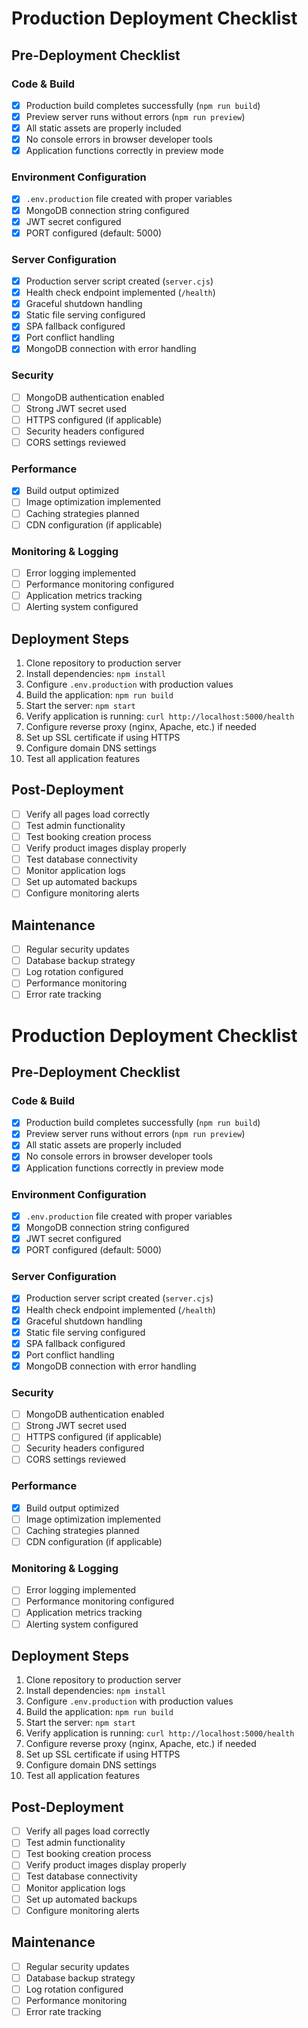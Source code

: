 # Production Deployment Checklist

## Pre-Deployment Checklist

### Code & Build
- [x] Production build completes successfully (`npm run build`)
- [x] Preview server runs without errors (`npm run preview`)
- [x] All static assets are properly included
- [x] No console errors in browser developer tools
- [x] Application functions correctly in preview mode

### Environment Configuration
- [x] `.env.production` file created with proper variables
- [x] MongoDB connection string configured
- [x] JWT secret configured
- [x] PORT configured (default: 5000)

### Server Configuration
- [x] Production server script created (`server.cjs`)
- [x] Health check endpoint implemented (`/health`)
- [x] Graceful shutdown handling
- [x] Static file serving configured
- [x] SPA fallback configured
- [x] Port conflict handling
- [x] MongoDB connection with error handling

### Security
- [ ] MongoDB authentication enabled
- [ ] Strong JWT secret used
- [ ] HTTPS configured (if applicable)
- [ ] Security headers configured
- [ ] CORS settings reviewed

### Performance
- [x] Build output optimized
- [ ] Image optimization implemented
- [ ] Caching strategies planned
- [ ] CDN configuration (if applicable)

### Monitoring & Logging
- [ ] Error logging implemented
- [ ] Performance monitoring configured
- [ ] Application metrics tracking
- [ ] Alerting system configured

## Deployment Steps

1. Clone repository to production server
2. Install dependencies: `npm install`
3. Configure `.env.production` with production values
4. Build the application: `npm run build`
5. Start the server: `npm start`
6. Verify application is running: `curl http://localhost:5000/health`
7. Configure reverse proxy (nginx, Apache, etc.) if needed
8. Set up SSL certificate if using HTTPS
9. Configure domain DNS settings
10. Test all application features

## Post-Deployment

- [ ] Verify all pages load correctly
- [ ] Test admin functionality
- [ ] Test booking creation process
- [ ] Verify product images display properly
- [ ] Test database connectivity
- [ ] Monitor application logs
- [ ] Set up automated backups
- [ ] Configure monitoring alerts

## Maintenance

- [ ] Regular security updates
- [ ] Database backup strategy
- [ ] Log rotation configured
- [ ] Performance monitoring
- [ ] Error rate tracking
# Production Deployment Checklist

## Pre-Deployment Checklist

### Code & Build
- [x] Production build completes successfully (`npm run build`)
- [x] Preview server runs without errors (`npm run preview`)
- [x] All static assets are properly included
- [x] No console errors in browser developer tools
- [x] Application functions correctly in preview mode

### Environment Configuration
- [x] `.env.production` file created with proper variables
- [x] MongoDB connection string configured
- [x] JWT secret configured
- [x] PORT configured (default: 5000)

### Server Configuration
- [x] Production server script created (`server.cjs`)
- [x] Health check endpoint implemented (`/health`)
- [x] Graceful shutdown handling
- [x] Static file serving configured
- [x] SPA fallback configured
- [x] Port conflict handling
- [x] MongoDB connection with error handling

### Security
- [ ] MongoDB authentication enabled
- [ ] Strong JWT secret used
- [ ] HTTPS configured (if applicable)
- [ ] Security headers configured
- [ ] CORS settings reviewed

### Performance
- [x] Build output optimized
- [ ] Image optimization implemented
- [ ] Caching strategies planned
- [ ] CDN configuration (if applicable)

### Monitoring & Logging
- [ ] Error logging implemented
- [ ] Performance monitoring configured
- [ ] Application metrics tracking
- [ ] Alerting system configured

## Deployment Steps

1. Clone repository to production server
2. Install dependencies: `npm install`
3. Configure `.env.production` with production values
4. Build the application: `npm run build`
5. Start the server: `npm start`
6. Verify application is running: `curl http://localhost:5000/health`
7. Configure reverse proxy (nginx, Apache, etc.) if needed
8. Set up SSL certificate if using HTTPS
9. Configure domain DNS settings
10. Test all application features

## Post-Deployment

- [ ] Verify all pages load correctly
- [ ] Test admin functionality
- [ ] Test booking creation process
- [ ] Verify product images display properly
- [ ] Test database connectivity
- [ ] Monitor application logs
- [ ] Set up automated backups
- [ ] Configure monitoring alerts

## Maintenance

- [ ] Regular security updates
- [ ] Database backup strategy
- [ ] Log rotation configured
- [ ] Performance monitoring
- [ ] Error rate tracking